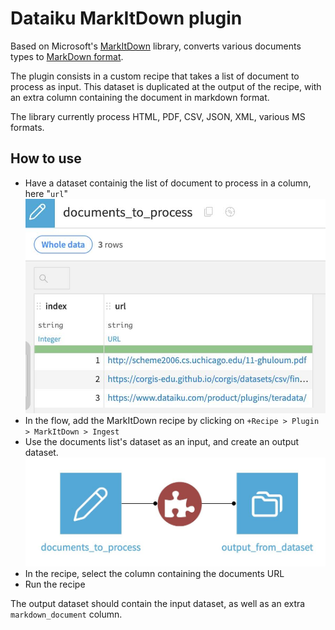 # Dataiku MarkItDown plugin

Based on Microsoft's [MarkItDown](https://github.com/microsoft/markitdown) library, converts various documents types to [MarkDown format](https://en.wikipedia.org/wiki/Markdown). 

The plugin consists in a custom recipe that takes a list of document to process as input. This dataset is duplicated at the output of the recipe, with an extra column containing the document in markdown format.

The library currently process HTML, PDF, CSV, JSON, XML, various MS formats.

## How to use

- Have a dataset containig the list of document to process in a column, here "`url`"
![](images/documents_to_process.jpg)
- In the flow, add the MarkItDown recipe by clicking on `+Recipe > Plugin > MarkItDown > Ingest`
- Use the documents list's dataset as an input, and create an output dataset.
![](images/markitdown_process_dataset.jpg)
- In the recipe, select the column containing the documents URL
- Run the recipe

The output dataset should contain the input dataset, as well as an extra `markdown_document` column.

